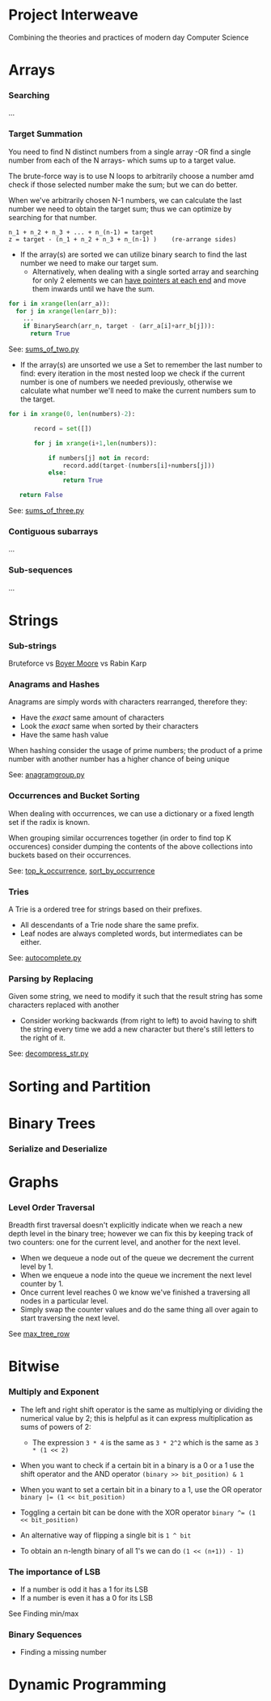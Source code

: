 # Project Interweave
Combining the theories and practices of modern day Computer Science


# Arrays

### Searching
...

### Target Summation
You need to find N distinct numbers from a single array -OR find a single number from each of the N arrays- which sums up to a target value.

The brute-force way is to use N loops to arbitrarily choose a number amd check if those selected number make the sum; but we can do better.

When we've arbitrarily chosen N-1 numbers, we can calculate the last number we need to obtain the target sum; thus we can optimize by searching for that number.
```
n_1 + n_2 + n_3 + ... + n_(n-1) = target
z = target - (n_1 + n_2 + n_3 + n_(n-1) )    (re-arrange sides)
```

- If the array(s) are sorted we can utilize binary search to find the last number we need to make our target sum.
  - Alternatively, when dealing with a single sorted array and searching for only 2 elements we can [have pointers at each end](python/sums_of_two.py) and move them inwards until we have the sum.

```python
for i in xrange(len(arr_a)):
  for j in xrange(len(arr_b)):
    ...
    if BinarySearch(arr_n, target - (arr_a[i]+arr_b[j])):
      return True
```
See: [sums_of_two.py](python/sums_of_two.py)

- If the array(s) are unsorted we use a Set to remember the last number to find: every iteration in the most nested loop we check if the current number is one of numbers we needed previously, otherwise we calculate what number we'll need to make the current numbers sum to the target.

```python
for i in xrange(0, len(numbers)-2):

       record = set([])

       for j in xrange(i+1,len(numbers)):

           if numbers[j] not in record:
               record.add(target-(numbers[i]+numbers[j]))
           else:
               return True

   return False
```
See: [sums_of_three.py](python/sums_of_three.py)

### Contiguous subarrays
...

### Sub-sequences
...

# Strings
### Sub-strings
Bruteforce vs [Boyer Moore](python/boyer_moore.py) vs Rabin Karp

### Anagrams and Hashes

Anagrams are simply words with characters rearranged, therefore they:
 - Have the *exact* same amount of characters
 - Look the *exact* same when sorted by their characters
 - Have the same hash value

When hashing consider the usage of prime numbers; the product of a prime number with another number has a higher chance of being unique

See: [anagramgroup.py](python/anagramgroup.py)

### Occurrences and Bucket Sorting

When dealing with occurrences, we can use a dictionary or a fixed length set if the radix is known.

When grouping similar occurrences together (in order to find top K occurences) consider dumping the contents of the above collections into buckets based on their occurrences.

See: [top_k_occurrence](python/top_k_occurrence), [sort_by_occurrence](python/sort_by_occurrence)

### Tries

A Trie is a ordered tree for strings based on their prefixes.
 - All descendants of a Trie node share the same prefix.
 - Leaf nodes are always completed words, but intermediates can be either.

See: [autocomplete.py](python/autocomplete.py)

### Parsing by Replacing

Given some string, we need to modify it such that the result string has some characters replaced with another
 - Consider working backwards (from right to left) to avoid having to shift the string every time we add a new character but there's still letters to the right of it.

See: [decompress_str.py](python/decompress_str.py)

# Sorting and Partition

# Binary Trees
### Serialize and Deserialize

# Graphs
### Level Order Traversal
Breadth first traversal doesn't explicitly indicate when we reach a new depth level in the binary tree; however we can fix this by keeping track of two counters: one for the current level, and another for the next level.
- When we dequeue a node out of the queue we decrement the current level by 1.
- When we enqueue a node into the queue we increment the next level counter by 1.
- Once current level reaches 0 we know we've finished a traversing all nodes in a particular level.
- Simply swap the counter values and do the same thing all over again to start traversing the next level.

See [max_tree_row](python/max_tree_row.py)

# Bitwise
### Multiply and Exponent
- The left and right shift operator is the same as multiplying or dividing the numerical value by 2;
this is helpful as it can express multiplication as sums of powers of 2:
  - The expression `3 * 4` is the same as `3 * 2^2` which is the same as `3 * (1 << 2)`

- When you want to check if a certain bit in a binary is a 0 or a 1 use the shift operator and the AND operator
`(binary >> bit_position) & 1`

- When you want to set a certain bit in a binary to a 1, use the OR operator
`binary |= (1 << bit_position)`

- Toggling a certain bit can be done with the XOR operator
`binary ^= (1 << bit_position)`

- An alternative way of flipping a single bit is `1 ^ bit`

- To obtain an n-length binary of all 1's we can do `(1 << (n+1)) - 1)`

### The importance of LSB
- If a number is odd it has a 1 for its LSB
- If a number is even it has a 0 for its LSB

See Finding min/max

### Binary Sequences

- Finding a missing number

# Dynamic Programming
